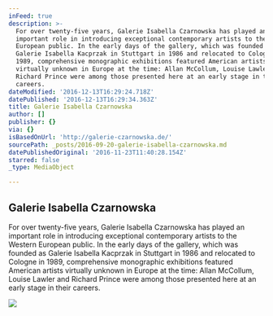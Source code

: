 ```yaml
---
inFeed: true
description: >-
  For over twenty-five years, Galerie Isabella Czarnowska has played an
  important role in introducing exceptional contemporary artists to the Western
  European public. In the early days of the gallery, which was founded as
  Galerie Isabella Kacprzak in Stuttgart in 1986 and relocated to Cologne in
  1989, comprehensive monographic exhibitions featured American artists
  virtually unknown in Europe at the time: Allan McCollum, Louise Lawler and
  Richard Prince were among those presented here at an early stage in their
  careers.
dateModified: '2016-12-13T16:29:24.718Z'
datePublished: '2016-12-13T16:29:34.363Z'
title: Galerie Isabella Czarnowska
author: []
publisher: {}
via: {}
isBasedOnUrl: 'http://galerie-czarnowska.de/'
sourcePath: _posts/2016-09-20-galerie-isabella-czarnowska.md
datePublishedOriginal: '2016-11-23T11:40:28.154Z'
starred: false
_type: MediaObject

---
```

<article style=""><h1>Galerie Isabella Czarnowska</h1><p>For over twenty-five years, Galerie Isabella Czarnowska has played an important role in introducing exceptional contemporary artists to the Western European public. In the early days of the gallery, which was founded as Galerie Isabella Kacprzak in Stuttgart in 1986 and relocated to Cologne in 1989, comprehensive monographic exhibitions featured American artists virtually unknown in Europe at the time: Allan McCollum, Louise Lawler and Richard Prince were among those presented here at an early stage in their careers.</p><img src="http://galerie-czarnowska.de/wp-content/uploads/2015/12/Fijalkowski_M_40.png" /></article>